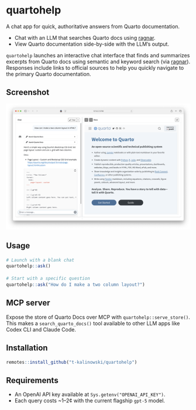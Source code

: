 # quartohelp

<!-- badges: start -->
<!-- badges: end -->

A chat app for quick, authoritative answers from Quarto documentation.

- Chat with an LLM that searches Quarto docs using [ragnar](https://github.com/tidyverse/ragnar).
- View Quarto documentation side-by-side with the LLM’s output.

`quartohelp` launches an interactive chat interface that finds and
summarizes excerpts from Quarto docs using semantic and keyword search
(via [ragnar](https://github.com/tidyverse/ragnar)). Responses include
links to official sources to help you quickly navigate to the primary Quarto documentation.

## Screenshot

![Screenshot of quartohelp app](man/figures/app-screenshot.png)

## Usage

```r
# Launch with a blank chat
quartohelp::ask()

# Start with a specific question
quartohelp::ask("How do I make a two column layout?")
````

## MCP server

Expose the store of Quarto Docs over MCP with `quartohelp::serve_store()`. This makes a
`search_quarto_docs()` tool available to other LLM apps like Codex CLI and Claude Code.


## Installation

```r
remotes::install_github("t-kalinowski/quartohelp")
```

## Requirements

* An OpenAI API key available at `Sys.getenv("OPENAI_API_KEY")`.
* Each query costs \~1–2¢ with the current flagship `gpt-5` model.
